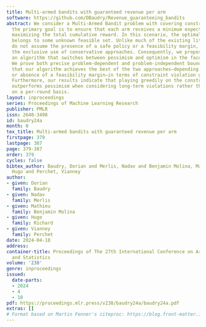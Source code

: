 ```yaml
---
title: Multi-armed bandits with guaranteed revenue per arm
software: https://github.com/DBaudry/Revenue_guaranteeing_bandits
abstract: We consider a Multi-Armed Bandit problem with covering constraints, where
  the primary goal is to ensure that each arm receives a minimum expected reward while
  maximizing the total cumulative reward. In this scenario, the optimal policy then
  belongs to some unknown feasible set. Unlike much of the existing literature, we
  do not assume the presence of a safe policy or a feasibility margin, which hinders
  the exclusive use of conservative approaches. Consequently, we propose and analyze
  an algorithm that switches between pessimism and optimism in the face of uncertainty.
  We prove both precise problem-dependent and problem-independent bounds, demonstrating
  that our algorithm achieves the best of the two approaches—depending on the presence
  or absence of a feasibility margin—in terms of constraint violation guarantees.
  Furthermore, our results indicate that playing greedily on the constraints actually
  outperforms pessimism when considering long-term violations rather than violations
  on a per-round basis.
layout: inproceedings
series: Proceedings of Machine Learning Research
publisher: PMLR
issn: 2640-3498
id: baudry24a
month: 0
tex_title: Multi-armed bandits with guaranteed revenue per arm
firstpage: 379
lastpage: 387
page: 379-387
order: 379
cycles: false
bibtex_author: Baudry, Dorian and Merlis, Nadav and Benjamin Molina, Mathieu and Richard,
  Hugo and Perchet, Vianney
author:
- given: Dorian
  family: Baudry
- given: Nadav
  family: Merlis
- given: Mathieu
  family: Benjamin Molina
- given: Hugo
  family: Richard
- given: Vianney
  family: Perchet
date: 2024-04-18
address:
container-title: Proceedings of The 27th International Conference on Artificial Intelligence
  and Statistics
volume: '238'
genre: inproceedings
issued:
  date-parts:
  - 2024
  - 4
  - 18
pdf: https://proceedings.mlr.press/v238/baudry24a/baudry24a.pdf
extras: []
# Format based on Martin Fenner's citeproc: https://blog.front-matter.io/posts/citeproc-yaml-for-bibliographies/
---
```

